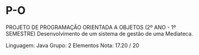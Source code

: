 # P-O
PROJETO DE PROGRAMAÇÃO ORIENTADA A OBJETOS (2º ANO - 1º SEMESTRE)
Desenvolvimento de um sistema de gestão de uma Mediateca.

Linguagem: Java 
Grupo: 2 Elementos
Nota: 17.20 / 20
